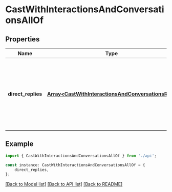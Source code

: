 # CastWithInteractionsAndConversationsAllOf


## Properties

Name | Type | Description | Notes
------------ | ------------- | ------------- | -------------
**direct_replies** | [**Array&lt;CastWithInteractionsAndConversationsRef&gt;**](CastWithInteractionsAndConversationsRef.md) | note: This is recursive. It contains the direct replies to the cast and their direct replies up to n reply_depth. | [default to undefined]

## Example

```typescript
import { CastWithInteractionsAndConversationsAllOf } from './api';

const instance: CastWithInteractionsAndConversationsAllOf = {
    direct_replies,
};
```

[[Back to Model list]](../README.md#documentation-for-models) [[Back to API list]](../README.md#documentation-for-api-endpoints) [[Back to README]](../README.md)
